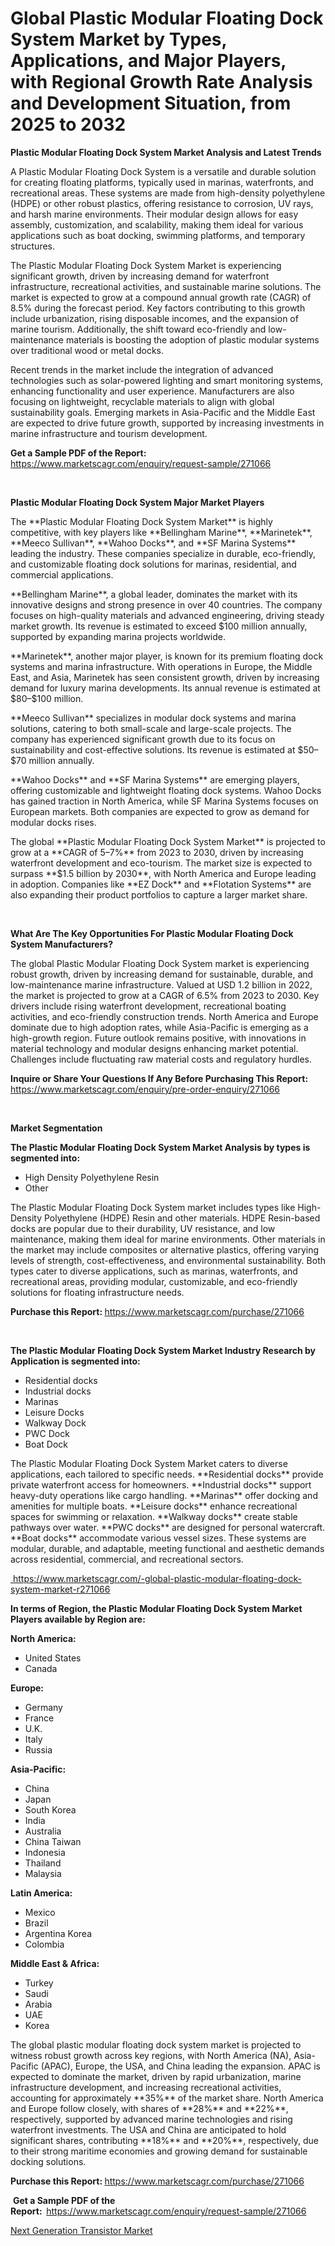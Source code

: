 <p><h1>Global Plastic Modular Floating Dock System Market by Types, Applications, and Major Players, with Regional Growth Rate Analysis and Development Situation, from 2025 to 2032</h1></p><p><strong>Plastic Modular Floating Dock System Market Analysis and Latest Trends</strong></p>
<p><p>A Plastic Modular Floating Dock System is a versatile and durable solution for creating floating platforms, typically used in marinas, waterfronts, and recreational areas. These systems are made from high-density polyethylene (HDPE) or other robust plastics, offering resistance to corrosion, UV rays, and harsh marine environments. Their modular design allows for easy assembly, customization, and scalability, making them ideal for various applications such as boat docking, swimming platforms, and temporary structures.</p><p>The Plastic Modular Floating Dock System Market is experiencing significant growth, driven by increasing demand for waterfront infrastructure, recreational activities, and sustainable marine solutions. The market is expected to grow at a compound annual growth rate (CAGR) of 8.5% during the forecast period. Key factors contributing to this growth include urbanization, rising disposable incomes, and the expansion of marine tourism. Additionally, the shift toward eco-friendly and low-maintenance materials is boosting the adoption of plastic modular systems over traditional wood or metal docks.</p><p>Recent trends in the market include the integration of advanced technologies such as solar-powered lighting and smart monitoring systems, enhancing functionality and user experience. Manufacturers are also focusing on lightweight, recyclable materials to align with global sustainability goals. Emerging markets in Asia-Pacific and the Middle East are expected to drive future growth, supported by increasing investments in marine infrastructure and tourism development.</p></p>
<p><strong>Get a Sample PDF of the Report:&nbsp;</strong> <a href="https://www.marketscagr.com/enquiry/request-sample/271066?utm_campaign=1126&utm_medium=2&utm_source=Github&utm_content=ia&utm_term=21012025&utm_id=plastic-modular-floating-dock-system">https://www.marketscagr.com/enquiry/request-sample/271066</a></p>
<p>&nbsp;</p>
<p><strong>Plastic Modular Floating Dock System Major Market Players</strong></p>
<p><p>The **Plastic Modular Floating Dock System Market** is highly competitive, with key players like **Bellingham Marine**, **Marinetek**, **Meeco Sullivan**, **Wahoo Docks**, and **SF Marina Systems** leading the industry. These companies specialize in durable, eco-friendly, and customizable floating dock solutions for marinas, residential, and commercial applications.</p><p>**Bellingham Marine**, a global leader, dominates the market with its innovative designs and strong presence in over 40 countries. The company focuses on high-quality materials and advanced engineering, driving steady market growth. Its revenue is estimated to exceed $100 million annually, supported by expanding marina projects worldwide.</p><p>**Marinetek**, another major player, is known for its premium floating dock systems and marina infrastructure. With operations in Europe, the Middle East, and Asia, Marinetek has seen consistent growth, driven by increasing demand for luxury marina developments. Its annual revenue is estimated at $80–$100 million.</p><p>**Meeco Sullivan** specializes in modular dock systems and marina solutions, catering to both small-scale and large-scale projects. The company has experienced significant growth due to its focus on sustainability and cost-effective solutions. Its revenue is estimated at $50–$70 million annually.</p><p>**Wahoo Docks** and **SF Marina Systems** are emerging players, offering customizable and lightweight floating dock systems. Wahoo Docks has gained traction in North America, while SF Marina Systems focuses on European markets. Both companies are expected to grow as demand for modular docks rises.</p><p>The global **Plastic Modular Floating Dock System Market** is projected to grow at a **CAGR of 5–7%** from 2023 to 2030, driven by increasing waterfront development and eco-tourism. The market size is expected to surpass **$1.5 billion by 2030**, with North America and Europe leading in adoption. Companies like **EZ Dock** and **Flotation Systems** are also expanding their product portfolios to capture a larger market share.</p></p>
<p>&nbsp;</p>
<p><strong>What Are The Key Opportunities For Plastic Modular Floating Dock System Manufacturers?</strong></p>
<p><p>The global Plastic Modular Floating Dock System market is experiencing robust growth, driven by increasing demand for sustainable, durable, and low-maintenance marine infrastructure. Valued at USD 1.2 billion in 2022, the market is projected to grow at a CAGR of 6.5% from 2023 to 2030. Key drivers include rising waterfront development, recreational boating activities, and eco-friendly construction trends. North America and Europe dominate due to high adoption rates, while Asia-Pacific is emerging as a high-growth region. Future outlook remains positive, with innovations in material technology and modular designs enhancing market potential. Challenges include fluctuating raw material costs and regulatory hurdles.</p></p>
<p><strong>Inquire or Share Your Questions If Any Before Purchasing This Report:</strong> <a href="https://www.marketscagr.com/enquiry/pre-order-enquiry/271066?utm_campaign=1126&utm_medium=2&utm_source=Github&utm_content=ia&utm_term=21012025&utm_id=plastic-modular-floating-dock-system">https://www.marketscagr.com/enquiry/pre-order-enquiry/271066</a></p>
<p>&nbsp;</p>
<p><strong>Market Segmentation</strong></p>
<p><strong>The Plastic Modular Floating Dock System Market Analysis by types is segmented into:</strong></p>
<p><ul><li>High Density Polyethylene Resin</li><li>Other</li></ul></p>
<p><p>The Plastic Modular Floating Dock System market includes types like High-Density Polyethylene (HDPE) Resin and other materials. HDPE Resin-based docks are popular due to their durability, UV resistance, and low maintenance, making them ideal for marine environments. Other materials in the market may include composites or alternative plastics, offering varying levels of strength, cost-effectiveness, and environmental sustainability. Both types cater to diverse applications, such as marinas, waterfronts, and recreational areas, providing modular, customizable, and eco-friendly solutions for floating infrastructure needs.</p></p>
<p><strong>Purchase this Report:&nbsp;</strong><a href="https://www.marketscagr.com/purchase/271066?utm_campaign=1126&utm_medium=2&utm_source=Github&utm_content=ia&utm_term=21012025&utm_id=plastic-modular-floating-dock-system">https://www.marketscagr.com/purchase/271066</a></p>
<p>&nbsp;</p>
<p><strong>The Plastic Modular Floating Dock System Market Industry Research by Application is segmented into:</strong></p>
<p><ul><li>Residential docks</li><li>Industrial docks</li><li>Marinas</li><li>Leisure Docks</li><li>Walkway Dock</li><li>PWC Dock</li><li>Boat Dock</li></ul></p>
<p><p>The Plastic Modular Floating Dock System Market caters to diverse applications, each tailored to specific needs. **Residential docks** provide private waterfront access for homeowners. **Industrial docks** support heavy-duty operations like cargo handling. **Marinas** offer docking and amenities for multiple boats. **Leisure docks** enhance recreational spaces for swimming or relaxation. **Walkway docks** create stable pathways over water. **PWC docks** are designed for personal watercraft. **Boat docks** accommodate various vessel sizes. These systems are modular, durable, and adaptable, meeting functional and aesthetic demands across residential, commercial, and recreational sectors.</p></p>
<p><a href="https://www.marketscagr.com/-global-plastic-modular-floating-dock-system-market-r271066?utm_campaign=1126&utm_medium=2&utm_source=Github&utm_content=ia&utm_term=21012025&utm_id=plastic-modular-floating-dock-system">&nbsp;https://www.marketscagr.com/-global-plastic-modular-floating-dock-system-market-r271066</a></p>
<p><strong>In terms of Region, the Plastic Modular Floating Dock System Market Players available by Region are:</strong></p>
<p>
    <p> <strong> North America: </strong>
        <ul>
            <li>United States</li>
            <li>Canada</li>
        </ul>
        </p> 
    <p> <strong> Europe: </strong>
        <ul>
            <li>Germany</li>
            <li>France</li>
            <li>U.K.</li>
            <li>Italy</li>
            <li>Russia</li>
        </ul>
        </p> 
    <p> <strong> Asia-Pacific: </strong>
        <ul>
            <li>China</li>
            <li>Japan</li>
            <li>South Korea</li>
            <li>India</li>
            <li>Australia</li>
            <li>China Taiwan</li>
            <li>Indonesia</li>
            <li>Thailand</li>
            <li>Malaysia</li>
        </ul>
        </p> 
    <p> <strong> Latin America: </strong>
        <ul>
            <li>Mexico</li>
            <li>Brazil</li>
            <li>Argentina Korea</li>
            <li>Colombia</li>
        </ul>
        </p> 
    <p> <strong> Middle East & Africa: </strong>
        <ul>
            <li>Turkey</li>
            <li>Saudi</li>
            <li>Arabia</li>
            <li>UAE</li>
            <li>Korea</li>
        </ul>
    </p>
    </p>
<p><p>The global plastic modular floating dock system market is projected to witness robust growth across key regions, with North America (NA), Asia-Pacific (APAC), Europe, the USA, and China leading the expansion. APAC is expected to dominate the market, driven by rapid urbanization, marine infrastructure development, and increasing recreational activities, accounting for approximately **35%** of the market share. North America and Europe follow closely, with shares of **28%** and **22%**, respectively, supported by advanced marine technologies and rising waterfront investments. The USA and China are anticipated to hold significant shares, contributing **18%** and **20%**, respectively, due to their strong maritime economies and growing demand for sustainable docking solutions.</p></p>
<p><strong>Purchase this Report: </strong><a href="https://www.marketscagr.com/purchase/271066?utm_campaign=1126&utm_medium=2&utm_source=Github&utm_content=ia&utm_term=21012025&utm_id=plastic-modular-floating-dock-system">https://www.marketscagr.com/purchase/271066</a></p>
<p>&nbsp;<strong>Get a Sample PDF of the Report:&nbsp;&nbsp;</strong><a href="https://www.marketscagr.com/enquiry/request-sample/271066?utm_campaign=1126&utm_medium=2&utm_source=Github&utm_content=ia&utm_term=21012025&utm_id=plastic-modular-floating-dock-system">https://www.marketscagr.com/enquiry/request-sample/271066</a></p>
<p><strong></strong></p>
<p><p><a href="https://github.com/gdfhhhj/Market-Research-Report-List-7/blob/main/next-generation-transistor-market.md?utm_campaign=1126&utm_medium=2&utm_source=Github&utm_content=ia&utm_term=21012025&utm_id=plastic-modular-floating-dock-system">Next Generation Transistor Market</a></p></p>
